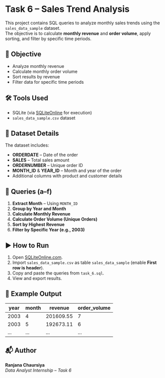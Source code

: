 # Task 6 – Sales Trend Analysis

This project contains SQL queries to analyze monthly sales trends using the `sales_data_sample` dataset.  
The objective is to calculate **monthly revenue** and **order volume**, apply sorting, and filter by specific time periods.

## 📌 Objective
- Analyze monthly revenue
- Calculate monthly order volume
- Sort results by revenue
- Filter data for specific time periods

## 🛠 Tools Used
- SQLite (via [SQLiteOnline](https://sqliteonline.com/) for execution)
- `sales_data_sample.csv` dataset

## 📂 Dataset Details
The dataset includes:
- **ORDERDATE** – Date of the order
- **SALES** – Total sales amount
- **ORDERNUMBER** – Unique order ID
- **MONTH_ID** & **YEAR_ID** – Month and year of the order
- Additional columns with product and customer details

## 📜 Queries (a–f)
1. **Extract Month** – Using `MONTH_ID`
2. **Group by Year and Month**
3. **Calculate Monthly Revenue**
4. **Calculate Order Volume (Unique Orders)**
5. **Sort by Highest Revenue**
6. **Filter by Specific Year (e.g., 2003)**

## ▶ How to Run
1. Open [SQLiteOnline.com](https://sqliteonline.com/).
2. Import `sales_data_sample.csv` as table `sales_data_sample` (enable **First row is header**).
3. Copy and paste the queries from `task_6.sql`.
4. View and export results.

## 📸 Example Output
| year | month | revenue  | order_volume |
|------|-------|----------|--------------|
| 2003 | 4     | 201609.55| 7            |
| 2003 | 5     | 192673.11| 6            |
| ...  | ...   | ...      | ...          |

## 📬 Author
**Ranjana Chaursiya**  
_Data Analyst Internship – Task 6_
